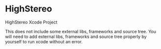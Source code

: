 # HighStereo
HighStereo Xcode Project

This does not include some external libs, frameworks and source tree.
You will need to add external libs, frameworks and source tree properly by yourself to run xcode without an error.

